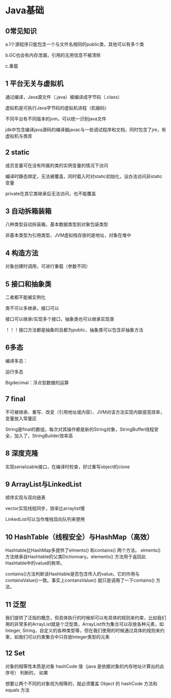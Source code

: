 # Java基础

## 0常见知识

a.1个源程序只能包含一个与文件名相同的public类，其他可以有多个类

b.GC也会有内存泄漏，引用的无用信息不被清除

c.重载

## 1 平台无关与虚拟机

通过编译，Java源文件（.java）被编译成字节码（.class）

虚拟机是可执行Java字节码的虚拟机进程（机器码）

不同平台有不同版本的jvm，可以统一识别java文件

jdk中包含编译java源码的编译器javac与一些调试程序和文档，同时包含了jre，有虚拟机与类库

## 2 static

成员变量可在没有所属的类的实例变量的情况下访问

编译时静态绑定，无法被覆盖，同时载入时对static初始化，没办法访问非static变量

private在其它类继承后无法访问，也不能覆盖

## 3 自动拆箱装箱

八种类型自动拆装箱，基本数据类型到对象包装类型

非基本类型为引用类型，JVM虚拟栈存放的是地址，对象在堆中

## 4 构造方法

对象创建时调用，可进行重载（参数不同）

## 5 接口和抽象类

二者都不能被实例化

类不可以多继承，接口可以

接口可以继承/实现多个接口，抽象类也可以继承实现类

！！！接口方法都是抽象的且都为public，抽象类可以包含非抽象方法

## 6多态

编译多态：

运行多态

Bigdecimal：浮点型数据的运算

## 7 final

不可被继承、重写、改变（引用地址或内容）、JVM对该方法实现内联提高效率，变量放入常量区

String是final的数组，每次对其操作都是新的String对象，StringBuffer线程安全，加入了，StringBuilder效率高

## 8 深度克隆

实现serializable接口，在编译时检查，好过重写object的clone

## 9 ArrayList与LinkedList

顺序实现与双向链表

vector实现线程同步，效率比arraylist慢

LinkedList可以当作堆栈双向队列来使用

## 10 HashTable（线程安全）与HashMap（高效）

Hashtable比HashMap多提供了elments() 和contains() 两个方法。 elments() 方法继承自Hashtable的父类Dictionnary。elements() 方法用于返回此Hashtable中的value的枚举。

contains()方法判断该Hashtable是否包含传入的value。它的作用与containsValue()一致。事实上contansValue() 就只是调用了一下contains() 方法。

## 11 泛型

我们提供了泛指的概念，但具体执行的时候却可以有具体的规则来约束，比如我们用的非常多的ArrayList就是个泛型类，ArrayList作为集合可以存放各种元素，如Integer, String，自定义的各种类型等，但在我们使用的时候通过具体的规则来约束，如我们可以约束集合中只存放Integer类型的元素

## 12 Set

对象的相等性本质是对象 hashCode 值（java 是依据对象的内存地址计算出的此序号） 判断的， 如果

想要让两个不同的对象视为相等的，就必须覆盖 Object 的 hashCode 方法和 equals 方法